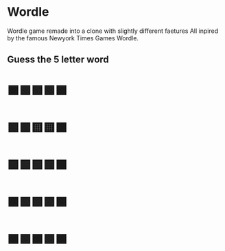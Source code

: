 # Wordle
Wordle game remade into a clone with slightly different faetures
All inpired by the famous Newyork Times Games Wordle.

## Guess the 5 letter word
#              ⬛🟩🟩🟩⬛
#              🟩🟩🟨🟨⬛
#              🟩🟩🟩🟩⬛
#              ⬛🟩🟩🟩⬛
#              ⬛🟩⬛🟩⬛
